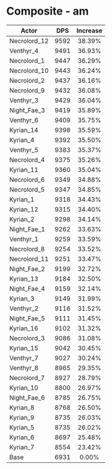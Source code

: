 # Composite - am
| Actor | DPS | Increase |
|---|:---:|:---:|
|Necrolord_12|9592|38.39%|
|Venthyr_4|9491|36.93%|
|Necrolord_1|9447|36.29%|
|Necrolord_10|9443|36.24%|
|Necrolord_2|9437|36.16%|
|Necrolord_9|9432|36.08%|
|Venthyr_3|9429|36.04%|
|Night_Fae_3|9419|35.89%|
|Venthyr_6|9409|35.75%|
|Kyrian_14|9398|35.59%|
|Kyrian_4|9392|35.50%|
|Venthyr_5|9383|35.37%|
|Necrolord_4|9375|35.26%|
|Kyrian_11|9360|35.04%|
|Necrolord_6|9349|34.88%|
|Necrolord_5|9347|34.85%|
|Kyrian_1|9318|34.43%|
|Kyrian_12|9315|34.40%|
|Kyrian_2|9298|34.14%|
|Night_Fae_1|9262|33.63%|
|Venthyr_1|9259|33.59%|
|Necrolord_8|9254|33.52%|
|Necrolord_11|9251|33.47%|
|Night_Fae_2|9199|32.72%|
|Kyrian_13|9184|32.50%|
|Night_Fae_4|9159|32.14%|
|Kyrian_3|9149|31.99%|
|Venthyr_2|9116|31.52%|
|Night_Fae_5|9111|31.45%|
|Kyrian_16|9102|31.32%|
|Necrolord_3|9086|31.08%|
|Kyrian_15|9042|30.45%|
|Venthyr_7|9027|30.24%|
|Venthyr_8|8965|29.35%|
|Necrolord_7|8927|28.79%|
|Kyrian_10|8800|26.97%|
|Night_Fae_6|8785|26.75%|
|Kyrian_8|8768|26.50%|
|Kyrian_9|8735|26.03%|
|Kyrian_5|8735|26.02%|
|Kyrian_6|8697|25.48%|
|Kyrian_7|8554|23.42%|
|Base|6931|0.00%|
